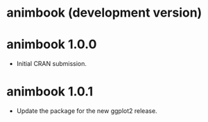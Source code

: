 # animbook (development version)

# animbook 1.0.0

* Initial CRAN submission.

# animbook 1.0.1

* Update the package for the new ggplot2 release.
